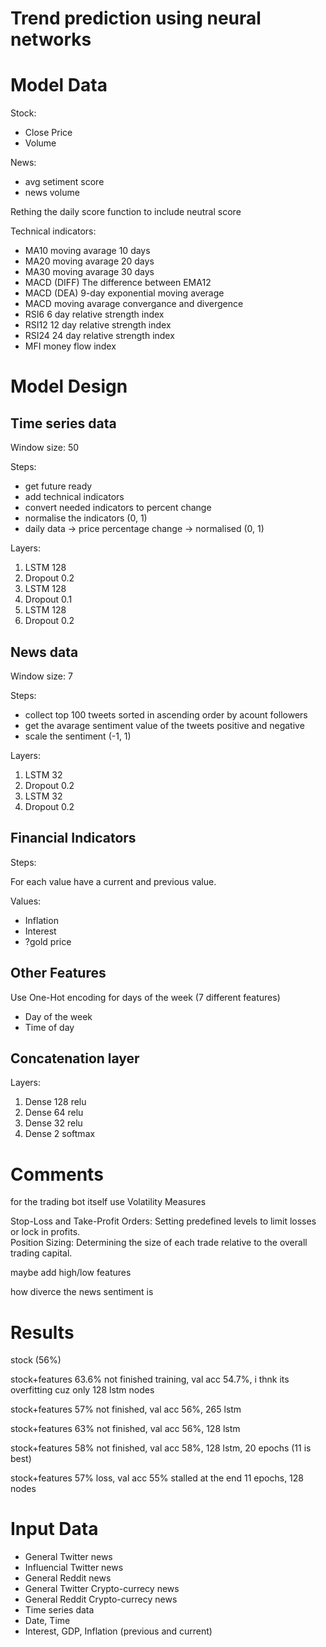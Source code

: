 # Trend prediction using neural networks

# Model Data

Stock:

- Close Price
- Volume

News:

- avg setiment score
- news volume

Rething the daily score function to include neutral score

Technical indicators:

- MA10 moving avarage 10 days
- MA20 moving avarage 20 days
- MA30 moving avarage 30 days
- MACD (DIFF) The difference between EMA12
- MACD (DEA) 9-day exponential moving average
- MACD moving avarage convergance and divergence
- RSI6 6 day relative strength index
- RSI12 12 day relative strength index
- RSI24 24 day relative strength index
- MFI money flow index

# Model Design

## Time series data

Window size: 50

Steps:

- get future ready
- add technical indicators
- convert needed indicators to percent change
- normalise the indicators (0, 1)
- daily data -> price percentage change -> normalised (0, 1)

Layers:

1. LSTM 128
2. Dropout 0.2
3. LSTM 128
4. Dropout 0.1
5. LSTM 128
6. Dropout 0.2

## News data

Window size: 7

Steps:

- collect top 100 tweets sorted in ascending order by acount followers
- get the avarage sentiment value of the tweets positive and negative
- scale the sentiment (-1, 1)

Layers:

1. LSTM 32
2. Dropout 0.2
3. LSTM 32
4. Dropout 0.2

## Financial Indicators

Steps:

For each value have a current and previous value.

Values:

- Inflation
- Interest
- ?gold price

## Other Features

Use One-Hot encoding for days of the week (7 different features)

- Day of the week
- Time of day

## Concatenation layer

Layers:

1. Dense 128 relu
2. Dense 64 relu
3. Dense 32 relu
4. Dense 2 softmax

# Comments

for the trading bot itself use Volatility Measures

Stop-Loss and Take-Profit Orders: Setting predefined levels to limit losses or lock in profits.  
Position Sizing: Determining the size of each trade relative to the overall trading capital.

maybe add high/low features

how diverce the news sentiment is

# Results

stock (56%)

stock+features 63.6% not finished training, val acc 54.7%, i thnk its overfitting cuz only 128 lstm nodes

stock+features 57% not finished, val acc 56%, 265 lstm

stock+features 63% not finished, val acc 56%, 128 lstm

stock+features 58% not finished, val acc 58%, 128 lstm, 20 epochs (11 is best)

stock+features 57% loss, val acc 55% stalled at the end 11 epochs, 128 nodes

# Input Data

- General Twitter news
- Influencial Twitter news
- General Reddit news
- General Twitter Crypto-currecy news
- General Reddit Crypto-currecy news
- Time series data
- Date, Time
- Interest, GDP, Inflation (previous and current)
